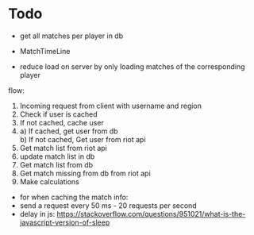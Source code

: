 # Todo
- get all matches per player in db
- MatchTimeLine

- reduce load on server by only loading matches of the corresponding player

flow: 
1. Incoming request from client with username and region
 2. Check if user is cached
 3. If not cached, cache user
4.  
   a) If cached, get user from db  
   b)  If not cached, Get user from riot api
5. Get match list from riot api
6. update match list in db
7. Get match list from db
8. Get match missing from db from riot api
9. Make calculations

- for when caching the match info:
- send a request every 50 ms - 20 requests per second
- delay in js: https://stackoverflow.com/questions/951021/what-is-the-javascript-version-of-sleep